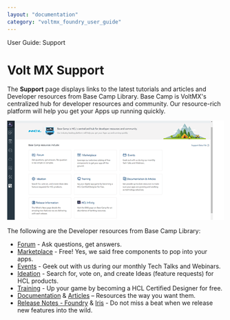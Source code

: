 ```yaml
---
layout: "documentation"
category: "voltmx_foundry_user_guide"
---
```


User Guide: Support

# Volt MX Support

The **Support** page displays links to the latest tutorials and articles and Developer resources from Base Camp Library. Base Camp is VoltMX's centralized hub for developer resources and community. Our resource-rich platform will help you get your Apps up running quickly.

![](Resources/Images/Console-Support_710x324.png)

The following are the Developer resources from Base Camp Library:

- [Forum](https://support.hcltechsw.com/community?id=community_forum&sys_id=1cdf6e1a1bf31898beab64e6ec4bcbae) - Ask questions, get answers.
- [Marketplace](https://marketplace.hclvoltmx.com/) - Free! Yes, we said free components to pop into your apps.
- [Events](https://www.hcltechsw.com/about/events) - Geek out with us during our monthly Tech Talks and Webinars.
- [Ideation](https://volt-mx.hcltechsw.com/ideas) - Search for, vote on, and create Ideas (feature requests) for HCL products.
- [Training](https://academy.hcltechsw.com/courses?search=eyJjYXQiOiIxMCIsInRpdGxlIjoiIiwiZmlsdGVyIjoiIn0=) - Up your game by becoming a HCL Certified Designer for free.
- [Documentation](https://opensource.hcltechsw.com/Volt-MX-Documentation-Archive/docs/documentation/) & [Articles](https://support.hcltechsw.com/csm?id=kb_search&spa=1&kb_category=db382ff1db631c14a45ad9fcd3961936) – Resources the way you want them.
- [Release Notes - Foundry](https://opensource.hcltechsw.com/Volt-MX-Documentation-Archive/docs/documentation/VMX_release_notes.html#volt-foundry) & [Iris](https://opensource.hcltechsw.com/Volt-MX-Documentation-Archive/docs/documentation/VMX_release_notes.html#volt-iris) - Do not miss a beat when we release new features into the wild.
<!-- - [HCL Infinity](https://basecamp.voltmx.com/s/dbx) - Visit the DBX page on Base Camp for banking resources. -->
